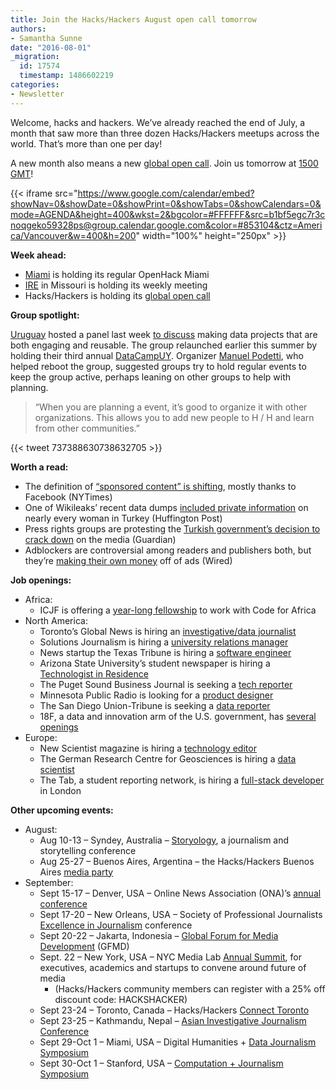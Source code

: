 ```yaml
---
title: Join the Hacks/Hackers August open call tomorrow
authors:
- Samantha Sunne
date: "2016-08-01"
_migration:
  id: 17574
  timestamp: 1486602219
categories:
- Newsletter
---
```


Welcome, hacks and hackers. We&#8217;ve already reached the end of July, a month that saw more than three dozen Hacks/Hackers meetups across the world. That&#8217;s more than one per day!

A new month also means a new [global open call][1]. Join us tomorrow at [1500 GMT][2]!

{{< iframe src="https://www.google.com/calendar/embed?showNav=0&showDate=0&showPrint=0&showTabs=0&showCalendars=0&mode=AGENDA&height=400&wkst=2&bgcolor=#FFFFFF&src=b1bf5egc7r3cnoqgeko59328ps@group.calendar.google.com&color=#853104&ctz=America/Vancouver&w=400&h=200" width="100%" height="250px" >}}

**Week ahead:**

  * [Miami][3] is holding its regular OpenHack Miami
  * [IRE][4] in Missouri is holding its weekly meeting
  * Hacks/Hackers is holding its [global open call][1]

**Group spotlight:**

[Uruguay][5] hosted a panel last week [to discuss][6] making data projects that are both engaging and reusable. The group relaunched earlier this summer by holding their third annual [DataCampUY][7]. Organizer [Manuel Podetti][8], who helped reboot the group, suggested groups try to hold regular events to keep the group active, perhaps leaning on other groups to help with planning.

> &#8220;When you are planning a event, it&#8217;s good to organize it with other organizations. This allows you to add new people to H / H and learn from other communities.&#8221;

{{< tweet 737388630738632705 >}}

**Worth a read:**

  * The definition of [&#8220;sponsored content&#8221; is shifting][9], mostly thanks to Facebook (NYTimes)
  * One of Wikileaks&#8217; recent data dumps [included private information][10] on nearly every woman in Turkey (Huffington Post)
  * Press rights groups are protesting the [Turkish government&#8217;s decision to crack down][11] on the media (Guardian)
  * Adblockers are controversial among readers and publishers both, but they&#8217;re [making their own money][12] off of ads (Wired)

**Job openings:**

  * Africa:
      * ICJF is offering a [year-long fellowship][13] to work with Code for Africa
  * North America:
      * Toronto&#8217;s Global News is hiring an [investigative/data journalist][14]
      * Solutions Journalism is hiring a [university relations manager][15]
      * News startup the Texas Tribune is hiring a [software engineer][16]
      * Arizona State University&#8217;s student newspaper is hiring a [Technologist in Residence][17]
      * The Puget Sound Business Journal is seeking a [tech reporter][18]
      * Minnesota Public Radio is looking for a [product designer][19]
      * The San Diego Union-Tribune is seeking a [data reporter][20]
      * 18F, a data and innovation arm of the U.S. government, has [several openings][21]
  * Europe:
      * New Scientist magazine is hiring a [technology editor][22]
      * The German Research Centre for Geosciences is hiring a [data scientist][23]
      * The Tab, a student reporting network, is hiring a [full-stack developer][24] in London

**Other upcoming events:**

  * August:
      * Aug 10-13 &#8211; Syndey, Australia &#8211; [Storyology][25], a journalism and storytelling conference
      * Aug 25-27 &#8211; Buenos Aires, Argentina &#8211; the Hacks/Hackers Buenos Aires [media party][26]
  * September:
      * Sept 15-17 &#8211; Denver, USA &#8211; Online News Association (ONA)&#8217;s [annual conference][27]
      * Sept 17-20 &#8211; New Orleans, USA &#8211; Society of Professional Journalists [Excellence in Journalism][28] conference
      * Sept 20-22 &#8211; Jakarta, Indonesia &#8211; [Global Forum for Media Development][29] (GFMD)
      * Sept. 22 &#8211; New York, USA &#8211; NYC Media Lab [Annual Summit][30], for executives, academics and startups to convene around future of media
          * (Hacks/Hackers community members can register with a 25% off discount code: HACKSHACKER)
      * Sept 23-24 &#8211; Toronto, Canada &#8211; Hacks/Hackers [Connect Toronto][31]
      * Sept 23-25 &#8211; Kathmandu, Nepal &#8211; [Asian Investigative Journalism Conference][32]
      * Sept 29-Oct 1 &#8211; Miami, USA &#8211; Digital Humanities + [Data Journalism Symposium][33]
      * Sept 30-Oct 1 &#8211; Stanford, USA &#8211; [Computation + Journalism Symposium][34]

 [1]: http://hackshackers.com/resources/global-open-call/
 [2]: http://www.timeanddate.com/worldclock/fixedtime.html?msg=HH+Global+Call&iso=20160802T11&p1=179
 [3]: http://www.meetup.com/Hacks-Hackers-Miami/
 [4]: http://www.meetup.com/hackshackersIRE/
 [5]: http://www.meetup.com/HacksHackersUY
 [6]: http://www.meetup.com/HacksHackersUY/events/232761891/
 [7]: http://www.meetup.com/HacksHackersUY/events/231345503/
 [8]: https://twitter.com/ManuPodetti
 [9]: http://www.nytimes.com/2016/07/25/business/sponsored-content-takes-larger-role-in-media-companies.html
 [10]: http://www.huffingtonpost.com/zeynep-tufekci/wikileaks-erdogan-emails_b_11158792.html
 [11]: https://www.theguardian.com/media/greenslade/2016/jul/29/press-freedom-groups-condemn-turkish-media-crackdown
 [12]: http://www.wired.com/2016/03/heres-how-that-adblocker-youre-using-makes-money/
 [13]: http://ijnet.org/en/opportunities/icfj-seeks-knight-international-journalism-fellow-worldwide-0
 [14]: https://www.workopolis.com/jobsearch/job/17011831?uc=
 [15]: http://solutionsjournalism.org/job-opening/
 [16]: https://www.texastribune.org/jobs/software-engineer/
 [17]: http://ire.org/jobs/job/862/
 [18]: http://talkingbiznews.com/biz-news-help-wanted/puget-sound-business-journal-seeks-tech-reporter-3/
 [19]: https://americanpublicmedia.applicantpro.com/jobs/405565.html?designernews
 [20]: https://www.journalismjobs.com/job-listings/1631729
 [21]: https://pages.18f.gov/joining-18f/open-positions/
 [22]: http://www.gorkanajobs.co.uk/job/63607/new-scientist-technology-editor/?LinkSource=PremiumListing
 [23]: http://www.gfz-potsdam.de/en/career/job-offers/job/551516-d-research-scientist-mf/
 [24]: http://blog.thetab.com/post/148053360189/senior-full-stack-developer-shoreditchlondon
 [25]: http://www.walkleys.com/storyology16/
 [26]: http://www.mediaparty.info/2016/
 [27]: http://ona16.journalists.org/
 [28]: http://excellenceinjournalism.org/
 [29]: http://gfmd.info/en/site/news/882/Get-ready-for-the-2016-Jakarta-World-Forum-for-Media-Development.htm
 [30]: http://summit.nycmedialab.org/
 [31]: http://connect.hackshackers.com/events/toronto
 [32]: http://2016.uncoveringasia.org/
 [33]: http://dhdjmiami.com/
 [34]: http://journalism.stanford.edu/cj2016/
